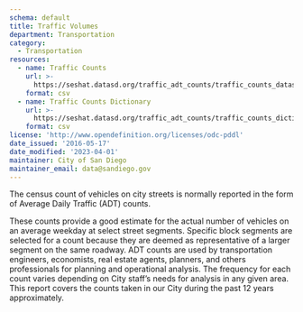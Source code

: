 ```yaml
---
schema: default
title: Traffic Volumes
department: Transportation
category:
  - Transportation
resources:
  - name: Traffic Counts
    url: >-
      https://seshat.datasd.org/traffic_adt_counts/traffic_counts_datasd.csv
    format: csv
  - name: Traffic Counts Dictionary
    url: >-
      https://seshat.datasd.org/traffic_adt_counts/traffic_counts_dictionary_datasd.csv
    format: csv
license: 'http://www.opendefinition.org/licenses/odc-pddl'
date_issued: '2016-05-17'
date_modified: '2023-04-01'
maintainer: City of San Diego
maintainer_email: data@sandiego.gov
---
```

The census count of vehicles on city streets is normally reported in the form
of Average Daily Traffic (ADT) counts.
<!--more-->
These counts provide a good estimate for the actual number of vehicles on
an average weekday at select street segments. Specific block segments are
selected for a count because they are deemed as representative of a larger
segment on the same roadway. ADT counts are used by transportation engineers,
economists, real estate agents, planners, and others professionals for planning
and operational analysis. The frequency for each count varies depending on
City staff’s needs for analysis in any given area. This report covers the counts
taken in our City during the past 12 years approximately.
